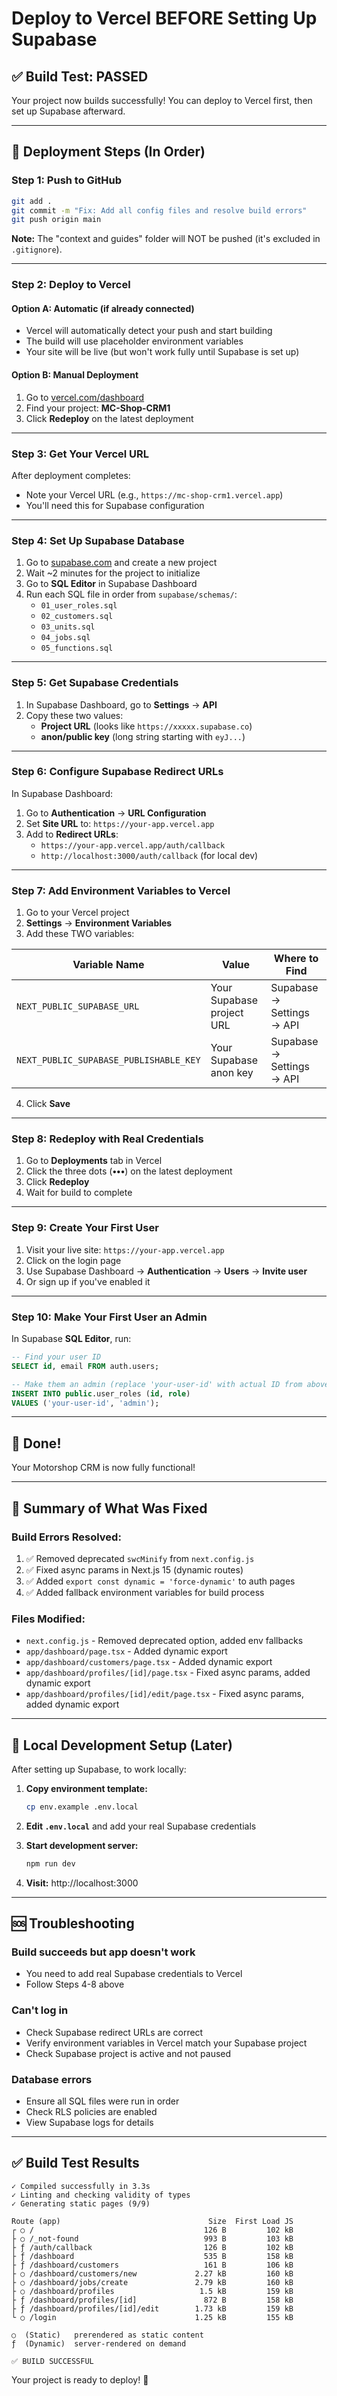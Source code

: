 # Deploy to Vercel BEFORE Setting Up Supabase

## ✅ Build Test: PASSED

Your project now builds successfully! You can deploy to Vercel first, then set up Supabase afterward.

---

## 🚀 Deployment Steps (In Order)

### Step 1: Push to GitHub

```bash
git add .
git commit -m "Fix: Add all config files and resolve build errors"
git push origin main
```

**Note:** The "context and guides" folder will NOT be pushed (it's excluded in `.gitignore`).

---

### Step 2: Deploy to Vercel

#### Option A: Automatic (if already connected)
- Vercel will automatically detect your push and start building
- The build will use placeholder environment variables
- Your site will be live (but won't work fully until Supabase is set up)

#### Option B: Manual Deployment
1. Go to [vercel.com/dashboard](https://vercel.com/dashboard)
2. Find your project: **MC-Shop-CRM1**
3. Click **Redeploy** on the latest deployment

---

### Step 3: Get Your Vercel URL

After deployment completes:
- Note your Vercel URL (e.g., `https://mc-shop-crm1.vercel.app`)
- You'll need this for Supabase configuration

---

### Step 4: Set Up Supabase Database

1. Go to [supabase.com](https://supabase.com) and create a new project
2. Wait ~2 minutes for the project to initialize
3. Go to **SQL Editor** in Supabase Dashboard
4. Run each SQL file in order from `supabase/schemas/`:
   - `01_user_roles.sql`
   - `02_customers.sql`
   - `03_units.sql`
   - `04_jobs.sql`
   - `05_functions.sql`

---

### Step 5: Get Supabase Credentials

1. In Supabase Dashboard, go to **Settings** → **API**
2. Copy these two values:
   - **Project URL** (looks like `https://xxxxx.supabase.co`)
   - **anon/public key** (long string starting with `eyJ...`)

---

### Step 6: Configure Supabase Redirect URLs

In Supabase Dashboard:
1. Go to **Authentication** → **URL Configuration**
2. Set **Site URL** to: `https://your-app.vercel.app`
3. Add to **Redirect URLs**:
   - `https://your-app.vercel.app/auth/callback`
   - `http://localhost:3000/auth/callback` (for local dev)

---

### Step 7: Add Environment Variables to Vercel

1. Go to your Vercel project
2. **Settings** → **Environment Variables**
3. Add these TWO variables:

| Variable Name | Value | Where to Find |
|--------------|-------|---------------|
| `NEXT_PUBLIC_SUPABASE_URL` | Your Supabase project URL | Supabase → Settings → API |
| `NEXT_PUBLIC_SUPABASE_PUBLISHABLE_KEY` | Your Supabase anon key | Supabase → Settings → API |

4. Click **Save**

---

### Step 8: Redeploy with Real Credentials

1. Go to **Deployments** tab in Vercel
2. Click the three dots (**•••**) on the latest deployment
3. Click **Redeploy**
4. Wait for build to complete

---

### Step 9: Create Your First User

1. Visit your live site: `https://your-app.vercel.app`
2. Click on the login page
3. Use Supabase Dashboard → **Authentication** → **Users** → **Invite user**
4. Or sign up if you've enabled it

---

### Step 10: Make Your First User an Admin

In Supabase **SQL Editor**, run:

```sql
-- Find your user ID
SELECT id, email FROM auth.users;

-- Make them an admin (replace 'your-user-id' with actual ID from above)
INSERT INTO public.user_roles (id, role) 
VALUES ('your-user-id', 'admin');
```

---

## 🎉 Done!

Your Motorshop CRM is now fully functional!

---

## 📝 Summary of What Was Fixed

### Build Errors Resolved:
1. ✅ Removed deprecated `swcMinify` from `next.config.js`
2. ✅ Fixed async params in Next.js 15 (dynamic routes)
3. ✅ Added `export const dynamic = 'force-dynamic'` to auth pages
4. ✅ Added fallback environment variables for build process

### Files Modified:
- `next.config.js` - Removed deprecated option, added env fallbacks
- `app/dashboard/page.tsx` - Added dynamic export
- `app/dashboard/customers/page.tsx` - Added dynamic export
- `app/dashboard/profiles/[id]/page.tsx` - Fixed async params, added dynamic export
- `app/dashboard/profiles/[id]/edit/page.tsx` - Fixed async params, added dynamic export

---

## 🔄 Local Development Setup (Later)

After setting up Supabase, to work locally:

1. **Copy environment template:**
   ```bash
   cp env.example .env.local
   ```

2. **Edit `.env.local`** and add your real Supabase credentials

3. **Start development server:**
   ```bash
   npm run dev
   ```

4. **Visit:** http://localhost:3000

---

## 🆘 Troubleshooting

### Build succeeds but app doesn't work
- You need to add real Supabase credentials to Vercel
- Follow Steps 4-8 above

### Can't log in
- Check Supabase redirect URLs are correct
- Verify environment variables in Vercel match your Supabase project
- Check Supabase project is active and not paused

### Database errors
- Ensure all SQL files were run in order
- Check RLS policies are enabled
- View Supabase logs for details

---

## ✅ Build Test Results

```
✓ Compiled successfully in 3.3s
✓ Linting and checking validity of types
✓ Generating static pages (9/9)

Route (app)                                 Size  First Load JS
┌ ○ /                                      126 B         102 kB
├ ○ /_not-found                            993 B         103 kB
├ ƒ /auth/callback                         126 B         102 kB
├ ƒ /dashboard                             535 B         158 kB
├ ƒ /dashboard/customers                   161 B         106 kB
├ ○ /dashboard/customers/new             2.27 kB         160 kB
├ ○ /dashboard/jobs/create               2.79 kB         160 kB
├ ○ /dashboard/profiles                   1.5 kB         159 kB
├ ƒ /dashboard/profiles/[id]               872 B         158 kB
├ ƒ /dashboard/profiles/[id]/edit        1.73 kB         159 kB
└ ○ /login                               1.25 kB         155 kB

○  (Static)   prerendered as static content
ƒ  (Dynamic)  server-rendered on demand

✅ BUILD SUCCESSFUL
```

Your project is ready to deploy! 🚀


